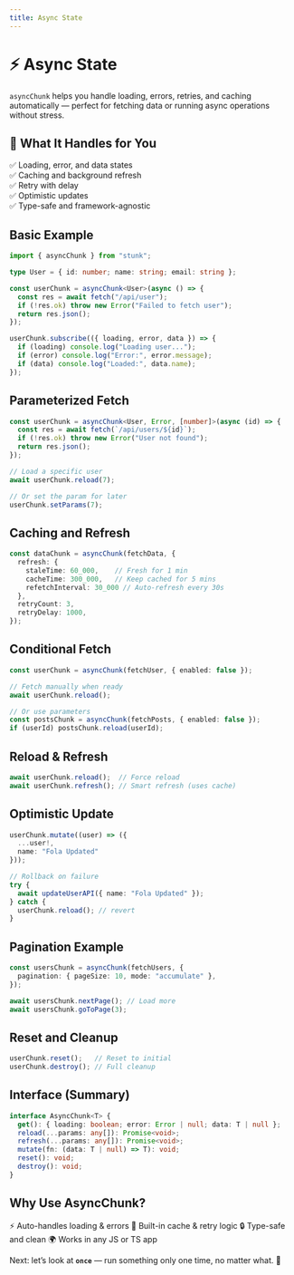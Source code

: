 ```yaml
---
title: Async State
---
```


# ⚡ Async State

`asyncChunk` helps you handle loading, errors, retries, and caching automatically — perfect for fetching data or running async operations without stress.

## 🚀 What It Handles for You

✅ Loading, error, and data states  
✅ Caching and background refresh  
✅ Retry with delay  
✅ Optimistic updates  
✅ Type-safe and framework-agnostic  

## Basic Example

```ts
import { asyncChunk } from "stunk";

type User = { id: number; name: string; email: string };

const userChunk = asyncChunk<User>(async () => {
  const res = await fetch("/api/user");
  if (!res.ok) throw new Error("Failed to fetch user");
  return res.json();
});

userChunk.subscribe(({ loading, error, data }) => {
  if (loading) console.log("Loading user...");
  if (error) console.log("Error:", error.message);
  if (data) console.log("Loaded:", data.name);
});
````

## Parameterized Fetch

```ts
const userChunk = asyncChunk<User, Error, [number]>(async (id) => {
  const res = await fetch(`/api/users/${id}`);
  if (!res.ok) throw new Error("User not found");
  return res.json();
});

// Load a specific user
await userChunk.reload(7);

// Or set the param for later
userChunk.setParams(7);
```

## Caching and Refresh

```ts
const dataChunk = asyncChunk(fetchData, {
  refresh: {
    staleTime: 60_000,    // Fresh for 1 min
    cacheTime: 300_000,   // Keep cached for 5 mins
    refetchInterval: 30_000 // Auto-refresh every 30s
  },
  retryCount: 3,
  retryDelay: 1000,
});
```

## Conditional Fetch

```ts
const userChunk = asyncChunk(fetchUser, { enabled: false });

// Fetch manually when ready
await userChunk.reload();

// Or use parameters
const postsChunk = asyncChunk(fetchPosts, { enabled: false });
if (userId) postsChunk.reload(userId);
```

## Reload & Refresh

```ts
await userChunk.reload();  // Force reload
await userChunk.refresh(); // Smart refresh (uses cache)
```

## Optimistic Update

```ts
userChunk.mutate((user) => ({
  ...user!,
  name: "Fola Updated"
}));

// Rollback on failure
try {
  await updateUserAPI({ name: "Fola Updated" });
} catch {
  userChunk.reload(); // revert
}
```

## Pagination Example

```ts
const usersChunk = asyncChunk(fetchUsers, {
  pagination: { pageSize: 10, mode: "accumulate" },
});

await usersChunk.nextPage(); // Load more
await usersChunk.goToPage(3);
```

## Reset and Cleanup

```ts
userChunk.reset();   // Reset to initial
userChunk.destroy(); // Full cleanup
```

## Interface (Summary)

```ts
interface AsyncChunk<T> {
  get(): { loading: boolean; error: Error | null; data: T | null };
  reload(...params: any[]): Promise<void>;
  refresh(...params: any[]): Promise<void>;
  mutate(fn: (data: T | null) => T): void;
  reset(): void;
  destroy(): void;
}
```

## Why Use AsyncChunk?

⚡ Auto-handles loading & errors
🧠 Built-in cache & retry logic
🔒 Type-safe and clean
🌍 Works in any JS or TS app

Next: let’s look at **`once`** — run something only one time, no matter what. 🚀
